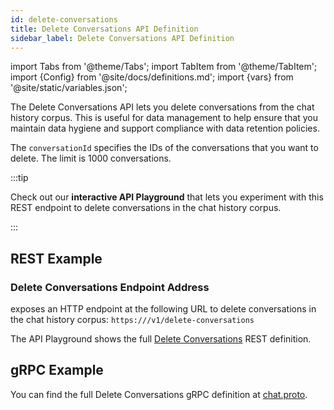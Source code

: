 ```yaml
---
id: delete-conversations
title: Delete Conversations API Definition
sidebar_label: Delete Conversations API Definition
---
```


import Tabs from '@theme/Tabs';
import TabItem from '@theme/TabItem';
import {Config} from '@site/docs/definitions.md';
import {vars} from '@site/static/variables.json';

The Delete Conversations API lets you delete conversations from the chat 
history corpus. This is useful for data management to help ensure that you 
maintain data hygiene and support compliance with data retention policies.

The `conversationId` specifies the IDs of the conversations that you want to  
delete. The limit is 1000 conversations.

:::tip

Check out our **interactive API Playground** that lets you experiment with this 
REST endpoint to delete conversations in the chat history corpus.

:::

## REST Example

### Delete Conversations Endpoint Address

<Config v="names.product"/> exposes an HTTP endpoint at the following URL
to delete conversations in the chat history corpus:
<code>https://<Config v="domains.rest.indexing"/>/v1/delete-conversations</code>

The API Playground shows the full [Delete Conversations](/docs/rest-api/delete-conversations) REST definition.

## gRPC Example

You can find the full Delete Conversations gRPC definition at [chat.proto](https://github.com/vectara/protos/blob/main/chat.proto).